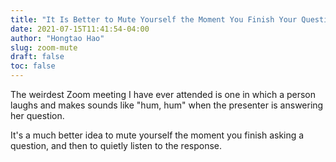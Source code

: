 ```yaml
---
title: "It Is Better to Mute Yourself the Moment You Finish Your Question on Zoom"
date: 2021-07-15T11:41:54-04:00
author: "Hongtao Hao"
slug: zoom-mute
draft: false
toc: false
---
```

The weirdest Zoom meeting I have ever attended is one in which a person laughs and makes sounds like "hum, hum" when the presenter is answering her question. 

It's a much better idea to mute yourself the moment you finish asking a question, and then to quietly listen to the response. 
